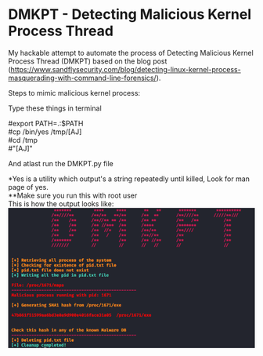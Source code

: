 # DMKPT - Detecting Malicious Kernel Process Thread

My hackable attempt to automate the process of Detecting Malicious Kernel Process Thread (DMKPT) based on the blog post (https://www.sandflysecurity.com/blog/detecting-linux-kernel-process-masquerading-with-command-line-forensics/).

Steps to mimic malicious kernel process:

Type these things in terminal 

#export PATH=.:$PATH<br />
#cp /bin/yes /tmp/[AJ]<br />
#cd /tmp<br />
#"[AJ]"<br />

And atlast run the DMKPT.py file

*Yes is a utility which output's a string repeatedly until killed, Look for man page of yes.<br />
**Make sure you run this with root user<br />
This is how the output looks like:
![Screenshot of the output](https://github.com/AkiJos/DMKPT/blob/master/DMKPT.png)
